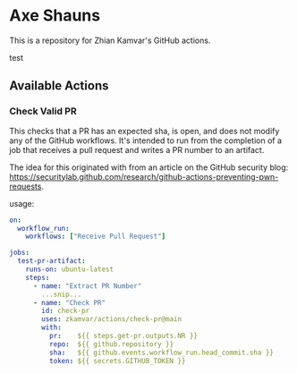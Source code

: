 # Axe Shauns

This is a repository for Zhian Kamvar's GitHub actions.

test

## Available Actions

### Check Valid PR

This checks that a PR has an expected sha, is open, and does not modify any of
the GitHub workflows. It's intended to run from the completion of a job that
receives a pull request and writes a PR number to an artifact.

The idea for this originated with from an article on the GitHub security blog:
https://securitylab.github.com/research/github-actions-preventing-pwn-requests.

usage:

```yaml
on:
  workflow_run:
    workflows: ["Receive Pull Request"]

jobs:
  test-pr-artifact:
    runs-on: ubuntu-latest
    steps:
      - name: "Extract PR Number"
        ...snip...
      - name: "Check PR"
        id: check-pr
        uses: zkamvar/actions/check-pr@main
        with:
          pr:    ${{ steps.get-pr.outputs.NR }}
          repo:  ${{ github.repository }}
          sha:   ${{ github.events.workflow_run.head_commit.sha }}
          token: ${{ secrets.GITHUB_TOKEN }}
```
